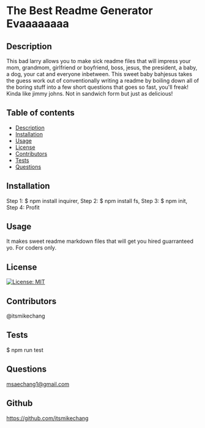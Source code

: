 
  
  # The Best Readme Generator Evaaaaaaaa
    
  ## Description
  This bad larry allows you to make sick readme files that will impress your mom, grandmom, girlfriend or boyfriend, boss, jesus, the president, a baby, a dog, your cat and everyone inbetween. This sweet baby bahjesus takes the guess work out of conventionally writing a readme by boiling down all of the boring stuff into a few short questions that goes so fast, you'll freak! Kinda like jimmy johns. Not in sandwich form but just as delicious!

  ## Table of contents
  * [Description](#description)
  * [Installation](#installation)
  * [Usage](#usage)
  * [License](#license)
  * [Contributors](#contributors)
  * [Tests](#tests)
  * [Questions](#questions)

  ## Installation
  Step 1: $ npm install inquirer, Step 2: $ npm install fs, Step 3: $ npm init, Step 4: Profit

  ## Usage
  It makes sweet readme markdown files that will get you hired guarranteed yo. For coders only.

  ## License
  [![License: MIT](https://img.shields.io/badge/License-MIT-yellow.svg)](https://opensource.org/licenses/MIT)

  ## Contributors
  @itsmikechang

  ## Tests
  $ npm run test

  ## Questions
  msaechang1@gmail.com

  ## Github 
  https://github.com/itsmikechang  
